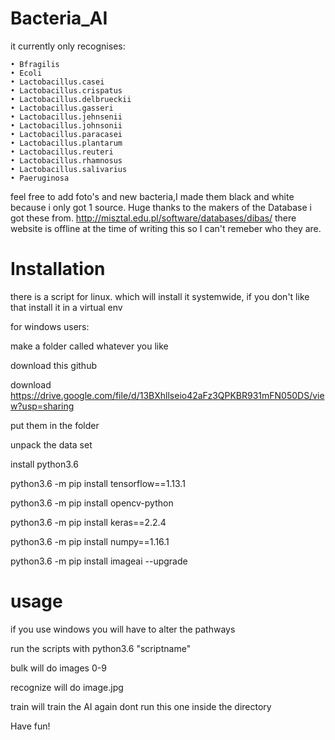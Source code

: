 # Bacteria_AI

it currently only recognises:

    • Bfragilis
    • Ecoli
    • Lactobacillus.casei
    • Lactobacillus.crispatus
    • Lactobacillus.delbrueckii
    • Lactobacillus.gasseri
    • Lactobacillus.jehnsenii
    • Lactobacillus.johnsonii
    • Lactobacillus.paracasei
    • Lactobacillus.plantarum
    • Lactobacillus.reuteri
    • Lactobacillus.rhamnosus
    • Lactobacillus.salivarius
    • Paeruginosa
    
 feel free to add foto's and new bacteria,I made them black and white because i only got 1 source. 
 Huge thanks to the makers of the Database i got these from. 
 http://misztal.edu.pl/software/databases/dibas/
 there website is offline at the time of writing this so I can't remeber who they are.
 
 # Installation
 there is a script for linux. which will install it systemwide, if you don't like that install it in a virtual env 
 
 for windows users:
 
 make a folder called whatever you like
 
 download this github
 
 download https://drive.google.com/file/d/13BXhllseio42aFz3QPKBR931mFN050DS/view?usp=sharing
 
 put them in the folder
 
 unpack the data set
 
 install python3.6
 
 python3.6 -m pip install tensorflow==1.13.1
 
python3.6 -m pip install opencv-python

python3.6 -m pip install keras==2.2.4

python3.6 -m pip install numpy==1.16.1

python3.6 -m pip install imageai --upgrade

# usage
if you use windows you will have to alter the pathways

run the scripts with python3.6 "scriptname"

bulk will do images 0-9

recognize will do image.jpg

train will train the AI again dont run this one inside the directory

Have fun!
